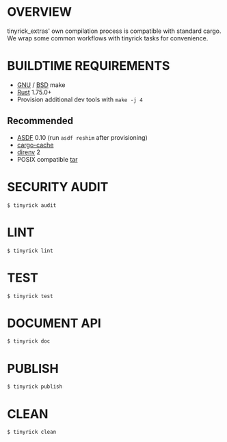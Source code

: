# OVERVIEW

tinyrick_extras' own compilation process is compatible with standard cargo. We wrap some common workflows with tinyrick tasks for convenience.

# BUILDTIME REQUIREMENTS

* [GNU](https://www.gnu.org/software/make/) / [BSD](https://man.freebsd.org/cgi/man.cgi?make(1)) make
* [Rust](https://www.rust-lang.org/en-US/) 1.75.0+
* Provision additional dev tools with `make -j 4`

## Recommended

* [ASDF](https://asdf-vm.com/) 0.10 (run `asdf reshim` after provisioning)
* [cargo-cache](https://crates.io/crates/cargo-cache)
* [direnv](https://direnv.net/) 2
* POSIX compatible [tar](https://pubs.opengroup.org/onlinepubs/7908799/xcu/tar.html)

# SECURITY AUDIT

```console
$ tinyrick audit
```

# LINT

```console
$ tinyrick lint
```

# TEST

```console
$ tinyrick test
```

# DOCUMENT API

```console
$ tinyrick doc
```

# PUBLISH

```console
$ tinyrick publish
```

# CLEAN

```console
$ tinyrick clean
```
